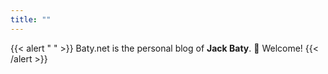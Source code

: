 ```yaml
---
title: ""
---
```


{{< alert " " >}}
Baty.net is the personal blog of **Jack Baty**. 👋 Welcome!
{{< /alert >}}